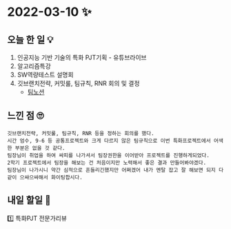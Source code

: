 # 2022-03-10 ✨

## 오늘 한 일 💡

1. 인공지능 기반 기술의 특화 PJT기획 - 유튜브라이브
2. 알고리즘특강
3. SW역량테스트 설명회
4. 깃브랜치전략, 커밋룰, 팀규칙, RNR 회의 및 결정
	+ [팀노션](https://www.notion.so/8f3742b5bb474178a0b79c1ff19b98b4)

## 느낀 점 🙄
```
깃브랜치전략, 커밋룰, 팀규칙, RNR 등을 정하는 회의를 했다.  
시간 엄수, 9-6 등 공통프로젝트와 크게 다르지 않은 팀규칙으로 이번 특화프로젝트에서 어색한 부분은 없을 것 같다.
팀장님이 취업을 하여 싸피를 나가셔서 팀장권한을 이어받아 프로젝트를 진행하게되었다.  
2학기 프로젝트에서 팀장을 해보는 건 처음이지만 노력해서 좋은 결과 만들어봐야겠다.  
팀장님이 나가시니 약간 심적으로 흔들리긴했지만 어쩌겠어 내가 멘탈 잡고 잘 해보면 되지 다같이 으쌰으쌰해서 화이팅합시다.
```
## 내일 할일 🧐
1️⃣ 특화PJT 전문가리뷰




